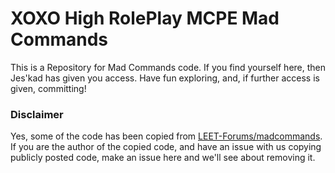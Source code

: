 # XOXO High RolePlay MCPE Mad Commands
This is a Repository for Mad Commands code.
If you find yourself here, then Jes'kad has given you access. Have fun exploring, and, if further access is given, committing!

### Disclaimer
Yes, some of the code has been copied from [LEET-Forums/madcommands](https://leetforum.cc/index.php?forums/madcommands.7/). 
If you are the author of the copied code, and have an issue with us copying publicly posted code, make an issue here and we'll see about removing it.
